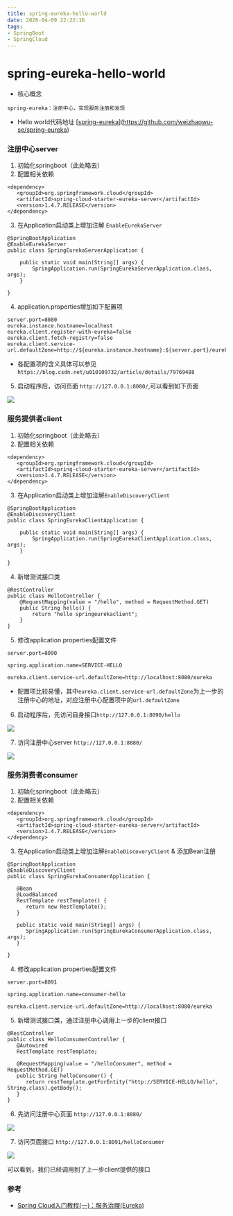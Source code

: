 ```yaml
---
title: spring-eureka-hello-world
date: 2020-04-09 22:22:16
tags:
- SpringBoot
- SpringCloud
---
```


# spring-eureka-hello-world

* 核心概念

```
spring-eureka：注册中心，实现服务注册和发现
```

* Hello world代码地址 [[spring-eureka](https://github.com/weizhaowu-se/spring-eureka)](https://github.com/weizhaowu-se/spring-eureka)

### 注册中心server

1. 初始化springboot（此处略去）
2. 配置相关依赖

```
<dependency>
   <groupId>org.springframework.cloud</groupId>
   <artifactId>spring-cloud-starter-eureka-server</artifactId>
   <version>1.4.7.RELEASE</version>
</dependency>
```

<!--more-->

3. 在Application启动类上增加注解 `EnableEurekaServer`

```
@SpringBootApplication
@EnableEurekaServer
public class SpringEurekaServerApplication {

	public static void main(String[] args) {
		SpringApplication.run(SpringEurekaServerApplication.class, args);
	}

}
```

4. application.properties增加如下配置项

```
server.port=8080
eureka.instance.hostname=localhost
eureka.client.register-with-eureka=false
eureka.client.fetch-registry=false
eureka.client.service-url.defaultZone=http://${eureka.instance.hostname}:${server.port}/eureka

```

* 各配置项的含义具体可以参见  `https://blog.csdn.net/u010109732/article/details/79769488`

5. 启动程序后，访问页面 `http://127.0.0.1:8080/`,可以看到如下页面

![](https://tva1.sinaimg.cn/large/00831rSTgy1gdnw6a2kcbj31gi0nvgop.jpg)

### 服务提供者client

1. 初始化springboot（此处略去）
2. 配置相关依赖

```
<dependency>
   <groupId>org.springframework.cloud</groupId>
   <artifactId>spring-cloud-starter-eureka-server</artifactId>
   <version>1.4.7.RELEASE</version>
</dependency>
```

3. 在Application启动类上增加注解`EnableDiscoveryClient`

```
@SpringBootApplication
@EnableDiscoveryClient
public class SpringEurekaClientApplication {

	public static void main(String[] args) {
		SpringApplication.run(SpringEurekaClientApplication.class, args);
	}

}
```

4. 新增测试接口类

```
@RestController
public class HelloController {
	@RequestMapping(value = "/hello", method = RequestMethod.GET)
	public String hello() {
		return "hello springeurekaclient";
	}
}
```

5. 修改application.properties配置文件

```
server.port=8090

spring.application.name=SERVICE-HELLO

eureka.client.service-url.defaultZone=http://localhost:8080/eureka
```

* 配置项比较易懂，其中`eureka.client.service-url.defaultZone`为上一步的注册中心的地址，对应注册中心配置项中的`url.defaultZone`

6. 启动程序后，先访问自身接口`http://127.0.0.1:8090/hello`

![](https://tva1.sinaimg.cn/large/00831rSTgy1gdnwbken1ij30hf03st8p.jpg)

7. 访问注册中心server `http://127.0.0.1:8080/`

![](https://tva1.sinaimg.cn/large/00831rSTgy1gdnwcyirlmj31ew0m30wh.jpg)

### 服务消费者consumer

1. 初始化springboot（此处略去）
2. 配置相关依赖

```
<dependency>
   <groupId>org.springframework.cloud</groupId>
   <artifactId>spring-cloud-starter-eureka-server</artifactId>
   <version>1.4.7.RELEASE</version>
</dependency>
```

3. 在Application启动类上增加注解`EnableDiscoveryClient` & 添加Bean注册

```
@SpringBootApplication
@EnableDiscoveryClient
public class SpringEurekaConsumerApplication {

   @Bean
   @LoadBalanced
   RestTemplate restTemplate() {
      return new RestTemplate();
   }

   public static void main(String[] args) {
      SpringApplication.run(SpringEurekaConsumerApplication.class, args);
   }

}
```

4. 修改application.properties配置文件

```
server.port=8091

spring.application.name=consumer-hello

eureka.client.service-url.defaultZone=http://localhost:8080/eureka
```

5. 新增测试接口类，通过注册中心调用上一步的client接口

```
@RestController
public class HelloConsumerController {
   @Autowired
   RestTemplate restTemplate;

   @RequestMapping(value = "/helloConsumer", method = RequestMethod.GET)
   public String helloConsumer() {
      return restTemplate.getForEntity("http://SERVICE-HELLO/hello", String.class).getBody();
   }
}
```

6. 先访问注册中心页面  `http://127.0.0.1:8080/`

![](https://tva1.sinaimg.cn/large/00831rSTgy1gdnwjxlt4hj31ci0jrjux.jpg)

7. 访问页面接口 `http://127.0.0.1:8091/helloConsumer`

![](https://tva1.sinaimg.cn/large/00831rSTgy1gdnwko4da5j30k705xwek.jpg)

可以看到，我们已经调用到了上一步client提供的接口

### 参考

* [Spring Cloud入门教程(一)：服务治理(Eureka)](https://www.jianshu.com/p/d32ae141f680)